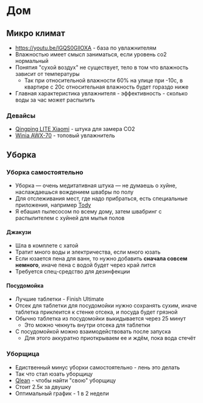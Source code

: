 # Дом

## Микро климат

- https://youtu.be/lGQS0GllOXA - база по увлажнителям
- Влажностью имеет смысл заниматься, если уровень со2 нормальный
- Понятия "сухой воздух" не существует, тело в том что влажность зависит от температуры
    - Так при относительной влажности 60% на улице при -10с, в квартире с 20с относительная влажность будет гораздо ниже
- Главная характеристика увлажнителя - эффективность - сколько воды за час может распылить

### Девайсы

- [Qingping LITE Xiaomi](https://www.ozon.ru/product/detektor-vozduha-qingping-lite-xiaomi-temperatura-vlazhnost-co2-dvuokis-ugleroda-pm2-5-685764061/?avtc=1&avte=2&avts=1671807563&sh=DxDTd0vPNA) -
  штука для замера CO2
- [Winia AWX-70](https://www.ozon.ru/product/moyka-vozduha-winia-awx-70-belyy-160426640) - топовый увлажнитель

## Уборка

### Уборка самостоятельно

- Уборка — очень медитативная штука — не думаешь о хуйне, наслаждаешься вождением швабры по полу
- Для отслеживания мест, где надо прибраться, есть специальные приложения, например [Tody](http://todyapp.com/)
- Я ебашил пылесосом по всему дому, затем швабринг с распылителем с хуйней для мытья полов

#### Джакузи

- Шла в комплете с хатой
- Тратит много воды и электричества, если много юзать
- Если юзается пена для ванн, то нужно добавить **сначала совсем немного**, иначе пена с водой будет через край лится
- Требуется спец-средство для дезинфекции

#### Посудомойка

- Лучшие таблетки - Finish Ultimate
- Отсек для таблетки для посудомойки нужно сохранять сухим, иначе таблетка приклеится к стенке отсека, и посуда будет
  грязной
- Обычно таблетка из посудомойки выкидывается через 25 минут
    - Это можно чекнуть внутри отсека для таблетки
- С посудомойкой можно взаимодействовать после запуска
    - Для этого аккуратно приоткрываем ее и ждём, пока вода стечёт

### Уборщица

- Едиственный минус уборки самостоятельно - лень это делать
- Так что стал юзать уборщицу
- [Qlean](https://qlean.ru/) - чтобы найти "свою" уборщицу
- Стоит 2.5к за двушку
- Оптимальный график - 1 в 2 недели
